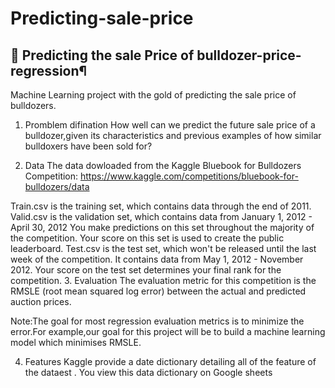 # Predicting-sale-price
## 🚜 Predicting the sale Price of bulldozer-price-regression¶
Machine Learning project with the gold of predicting the sale price of bulldozers.

1. Promblem difination
How well can we predict the future sale price of a bulldozer,given its characteristics and previous examples of how similar bulldoxers have been sold for?

2. Data
The data dowloaded from the Kaggle Bluebook for Bulldozers Competition: https://www.kaggle.com/competitions/bluebook-for-bulldozers/data

Train.csv is the training set, which contains data through the end of 2011.
Valid.csv is the validation set, which contains data from January 1, 2012 - April 30, 2012 You make predictions on this set throughout the majority of the competition. Your score on this set is used to create the public leaderboard.
Test.csv is the test set, which won't be released until the last week of the competition. It contains data from May 1, 2012 - November 2012. Your score on the test set determines your final rank for the competition.
3. Evaluation
The evaluation metric for this competition is the RMSLE (root mean squared log error) between the actual and predicted auction prices.

Note:The goal for most regression evaluation metrics is to minimize the error.For example,our goal for this project will be to build a machine learning model which minimises RMSLE.

4. Features
Kaggle provide a date dictionary detailing all of the feature of the dataest . You view this data dictionary on Google sheets
